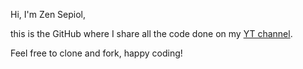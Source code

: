 Hi, I'm Zen Sepiol, 

this is the GitHub where I share all the code done on my [YT channel](https://www.youtube.com/c/ZenSepiol). 

Feel free to clone and fork, happy coding!
